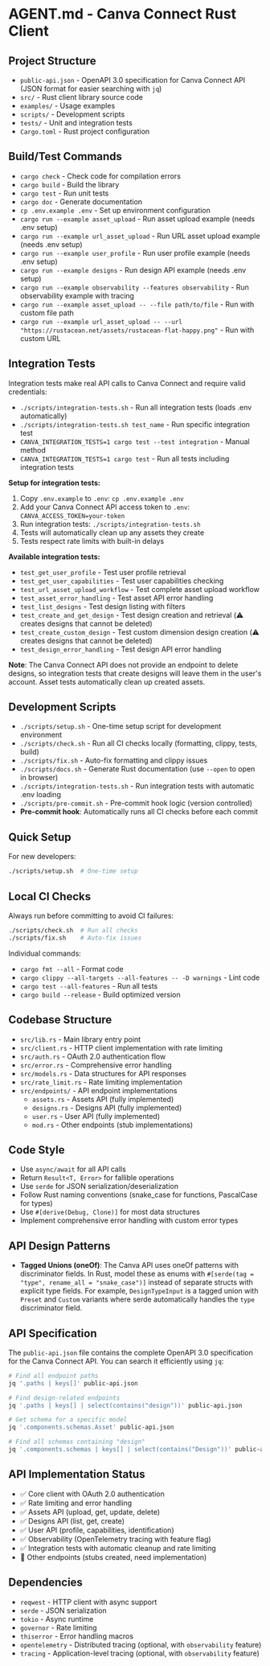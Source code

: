 # AGENT.md - Canva Connect Rust Client

## Project Structure
- `public-api.json` - OpenAPI 3.0 specification for Canva Connect API (JSON format for easier searching with `jq`)
- `src/` - Rust client library source code
- `examples/` - Usage examples
- `scripts/` - Development scripts
- `tests/` - Unit and integration tests
- `Cargo.toml` - Rust project configuration

## Build/Test Commands
- `cargo check` - Check code for compilation errors
- `cargo build` - Build the library
- `cargo test` - Run unit tests
- `cargo doc` - Generate documentation
- `cp .env.example .env` - Set up environment configuration
- `cargo run --example asset_upload` - Run asset upload example (needs .env setup)
- `cargo run --example url_asset_upload` - Run URL asset upload example (needs .env setup)
- `cargo run --example user_profile` - Run user profile example (needs .env setup)
- `cargo run --example designs` - Run design API example (needs .env setup)
- `cargo run --example observability --features observability` - Run observability example with tracing
- `cargo run --example asset_upload -- --file path/to/file` - Run with custom file path
- `cargo run --example url_asset_upload -- --url "https://rustacean.net/assets/rustacean-flat-happy.png"` - Run with custom URL

## Integration Tests
Integration tests make real API calls to Canva Connect and require valid credentials:

- `./scripts/integration-tests.sh` - Run all integration tests (loads .env automatically)
- `./scripts/integration-tests.sh test_name` - Run specific integration test
- `CANVA_INTEGRATION_TESTS=1 cargo test --test integration` - Manual method
- `CANVA_INTEGRATION_TESTS=1 cargo test` - Run all tests including integration tests

**Setup for integration tests:**
1. Copy `.env.example` to `.env`: `cp .env.example .env`
2. Add your Canva Connect API access token to `.env`: `CANVA_ACCESS_TOKEN=your-token`
3. Run integration tests: `./scripts/integration-tests.sh`
4. Tests will automatically clean up any assets they create
5. Tests respect rate limits with built-in delays

**Available integration tests:**
- `test_get_user_profile` - Test user profile retrieval
- `test_get_user_capabilities` - Test user capabilities checking
- `test_url_asset_upload_workflow` - Test complete asset upload workflow
- `test_asset_error_handling` - Test asset API error handling
- `test_list_designs` - Test design listing with filters
- `test_create_and_get_design` - Test design creation and retrieval (⚠️ creates designs that cannot be deleted)
- `test_create_custom_design` - Test custom dimension design creation (⚠️ creates designs that cannot be deleted)
- `test_design_error_handling` - Test design API error handling

**Note**: The Canva Connect API does not provide an endpoint to delete designs, so integration tests that create designs will leave them in the user's account. Asset tests automatically clean up created assets.

## Development Scripts
- `./scripts/setup.sh` - One-time setup script for development environment
- `./scripts/check.sh` - Run all CI checks locally (formatting, clippy, tests, build)
- `./scripts/fix.sh` - Auto-fix formatting and clippy issues
- `./scripts/docs.sh` - Generate Rust documentation (use `--open` to open in browser)
- `./scripts/integration-tests.sh` - Run integration tests with automatic .env loading
- `./scripts/pre-commit.sh` - Pre-commit hook logic (version controlled)
- **Pre-commit hook**: Automatically runs all CI checks before each commit

## Quick Setup
For new developers:
```bash
./scripts/setup.sh  # One-time setup
```

## Local CI Checks
Always run before committing to avoid CI failures:
```bash
./scripts/check.sh  # Run all checks
./scripts/fix.sh    # Auto-fix issues
```

Individual commands:
- `cargo fmt --all` - Format code
- `cargo clippy --all-targets --all-features -- -D warnings` - Lint code
- `cargo test --all-features` - Run all tests
- `cargo build --release` - Build optimized version

## Codebase Structure
- `src/lib.rs` - Main library entry point
- `src/client.rs` - HTTP client implementation with rate limiting
- `src/auth.rs` - OAuth 2.0 authentication flow
- `src/error.rs` - Comprehensive error handling
- `src/models.rs` - Data structures for API responses
- `src/rate_limit.rs` - Rate limiting implementation
- `src/endpoints/` - API endpoint implementations
  - `assets.rs` - Assets API (fully implemented)
  - `designs.rs` - Designs API (fully implemented)
  - `user.rs` - User API (fully implemented)
  - `mod.rs` - Other endpoints (stub implementations)

## Code Style
- Use `async/await` for all API calls
- Return `Result<T, Error>` for fallible operations
- Use `serde` for JSON serialization/deserialization
- Follow Rust naming conventions (snake_case for functions, PascalCase for types)
- Use `#[derive(Debug, Clone)]` for most data structures
- Implement comprehensive error handling with custom error types

## API Design Patterns
- **Tagged Unions (oneOf)**: The Canva API uses oneOf patterns with discriminator fields. In Rust, model these as enums with `#[serde(tag = "type", rename_all = "snake_case")]` instead of separate structs with explicit type fields. For example, `DesignTypeInput` is a tagged union with `Preset` and `Custom` variants where serde automatically handles the `type` discriminator field.

## API Specification
The `public-api.json` file contains the complete OpenAPI 3.0 specification for the Canva Connect API. You can search it efficiently using `jq`:

```bash
# Find all endpoint paths
jq '.paths | keys[]' public-api.json

# Find design-related endpoints
jq '.paths | keys[] | select(contains("design"))' public-api.json

# Get schema for a specific model
jq '.components.schemas.Asset' public-api.json

# Find all schemas containing "design"
jq '.components.schemas | keys[] | select(contains("Design"))' public-api.json
```

## API Implementation Status
- ✅ Core client with OAuth 2.0 authentication
- ✅ Rate limiting and error handling
- ✅ Assets API (upload, get, update, delete)
- ✅ Designs API (list, get, create)
- ✅ User API (profile, capabilities, identification)
- ✅ Observability (OpenTelemetry tracing with feature flag)
- ✅ Integration tests with automatic cleanup and rate limiting
- 🚧 Other endpoints (stubs created, need implementation)

## Dependencies
- `reqwest` - HTTP client with async support
- `serde` - JSON serialization
- `tokio` - Async runtime
- `governor` - Rate limiting
- `thiserror` - Error handling macros
- `opentelemetry` - Distributed tracing (optional, with `observability` feature)
- `tracing` - Application-level tracing (optional, with `observability` feature)

